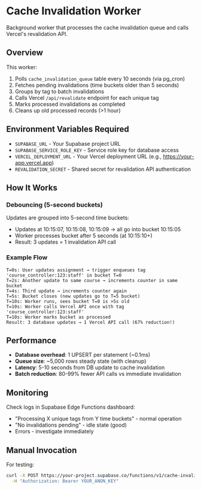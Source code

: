 # Cache Invalidation Worker

Background worker that processes the cache invalidation queue and calls Vercel's revalidation API.

## Overview

This worker:
1. Polls `cache_invalidation_queue` table every 10 seconds (via pg_cron)
2. Fetches pending invalidations (time buckets older than 5 seconds)
3. Groups by tag to batch invalidations
4. Calls Vercel `/api/revalidate` endpoint for each unique tag
5. Marks processed invalidations as completed
6. Cleans up old processed records (>1 hour)

## Environment Variables Required

- `SUPABASE_URL` - Your Supabase project URL
- `SUPABASE_SERVICE_ROLE_KEY` - Service role key for database access
- `VERCEL_DEPLOYMENT_URL` - Your Vercel deployment URL (e.g., https://your-app.vercel.app)
- `REVALIDATION_SECRET` - Shared secret for revalidation API authentication

## How It Works

### Debouncing (5-second buckets)

Updates are grouped into 5-second time buckets:
- Updates at 10:15:07, 10:15:08, 10:15:09 → all go into bucket 10:15:05
- Worker processes bucket after 5 seconds (at 10:15:10+)
- Result: 3 updates = 1 invalidation API call

### Example Flow

```
T=0s: User updates assignment → trigger enqueues tag 'course_controller:123:staff' in bucket T=0
T=2s: Another update to same course → increments counter in same bucket
T=4s: Third update → increments counter again
T=5s: Bucket closes (new updates go to T=5 bucket)
T=10s: Worker runs, sees bucket T=0 is >5s old
T=10s: Worker calls Vercel API once with tag 'course_controller:123:staff'
T=10s: Worker marks bucket as processed
Result: 3 database updates → 1 Vercel API call (67% reduction!)
```

## Performance

- **Database overhead**: 1 UPSERT per statement (~0.1ms)
- **Queue size**: ~5,000 rows steady state (with cleanup)
- **Latency**: 5-10 seconds from DB update to cache invalidation
- **Batch reduction**: 80-99% fewer API calls vs immediate invalidation

## Monitoring

Check logs in Supabase Edge Functions dashboard:
- "Processing X unique tags from Y time buckets" - normal operation
- "No invalidations pending" - idle state (good)
- Errors - investigate immediately

## Manual Invocation

For testing:
```bash
curl -X POST https://your-project.supabase.co/functions/v1/cache-invalidation-worker \
  -H "Authorization: Bearer YOUR_ANON_KEY"
```

